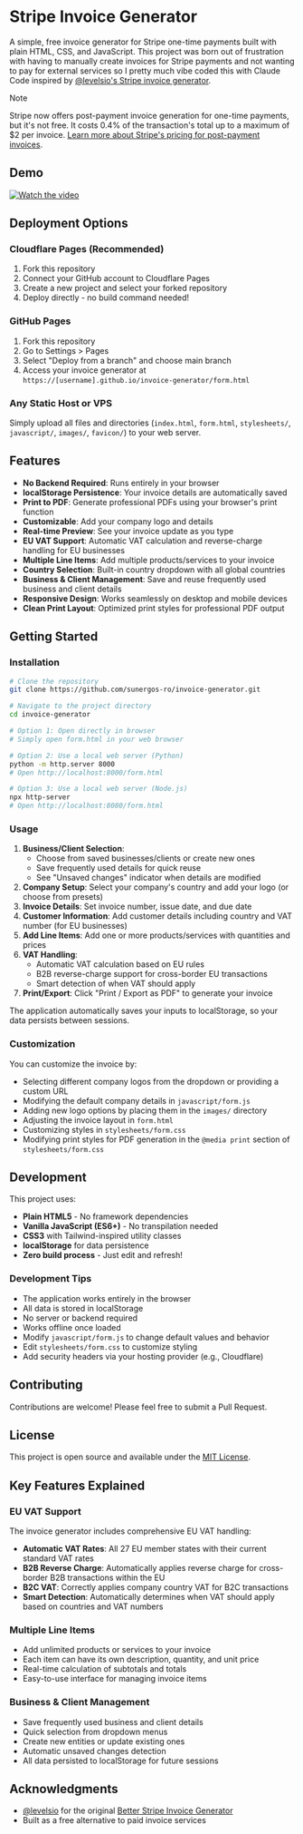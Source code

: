# Stripe Invoice Generator

A simple, free invoice generator for Stripe one-time payments built with plain HTML, CSS, and JavaScript. This project was born out of frustration with having to manually create invoices for Stripe payments and not wanting to pay for external services so I pretty much vibe coded this with Claude Code inspired by [@levelsio's Stripe invoice generator](https://gist.github.com/levelsio/b30721cc99166223fcf3dd590d6d0454).

> [!NOTE]
> Stripe now offers post-payment invoice generation for one-time payments, but it's not free. It costs 0.4% of the transaction's total up to a maximum of $2 per invoice. [Learn more about Stripe's pricing for post-payment invoices](https://support.stripe.com/questions/pricing-for-post-payment-invoices-for-one-time-purchases-via-checkout-and-payment-links).

## Demo

[![Watch the video](https://img.youtube.com/vi/Hwarc6oYa-o/0.jpg)](https://youtu.be/Hwarc6oYa-o)

## Deployment Options

### Cloudflare Pages (Recommended)
1. Fork this repository
2. Connect your GitHub account to Cloudflare Pages
3. Create a new project and select your forked repository
4. Deploy directly - no build command needed!

### GitHub Pages
1. Fork this repository
2. Go to Settings > Pages
3. Select "Deploy from a branch" and choose main branch
4. Access your invoice generator at `https://[username].github.io/invoice-generator/form.html`

### Any Static Host or VPS
Simply upload all files and directories (`index.html`, `form.html`, `stylesheets/`, `javascript/`, `images/`, `favicon/`) to your web server.

## Features

- **No Backend Required**: Runs entirely in your browser
- **localStorage Persistence**: Your invoice details are automatically saved
- **Print to PDF**: Generate professional PDFs using your browser's print function
- **Customizable**: Add your company logo and details
- **Real-time Preview**: See your invoice update as you type
- **EU VAT Support**: Automatic VAT calculation and reverse-charge handling for EU businesses
- **Multiple Line Items**: Add multiple products/services to your invoice
- **Country Selection**: Built-in country dropdown with all global countries
- **Business & Client Management**: Save and reuse frequently used business and client details
- **Responsive Design**: Works seamlessly on desktop and mobile devices
- **Clean Print Layout**: Optimized print styles for professional PDF output

## Getting Started

### Installation

```bash
# Clone the repository
git clone https://github.com/sunergos-ro/invoice-generator.git

# Navigate to the project directory
cd invoice-generator

# Option 1: Open directly in browser
# Simply open form.html in your web browser

# Option 2: Use a local web server (Python)
python -m http.server 8000
# Open http://localhost:8000/form.html

# Option 3: Use a local web server (Node.js)
npx http-server
# Open http://localhost:8080/form.html
```

### Usage

1. **Business/Client Selection**: 
   - Choose from saved businesses/clients or create new ones
   - Save frequently used details for quick reuse
   - See "Unsaved changes" indicator when details are modified
2. **Company Setup**: Select your company's country and add your logo (or choose from presets)
3. **Invoice Details**: Set invoice number, issue date, and due date
4. **Customer Information**: Add customer details including country and VAT number (for EU businesses)
5. **Add Line Items**: Add one or more products/services with quantities and prices
6. **VAT Handling**: 
   - Automatic VAT calculation based on EU rules
   - B2B reverse-charge support for cross-border EU transactions
   - Smart detection of when VAT should apply
7. **Print/Export**: Click "Print / Export as PDF" to generate your invoice

The application automatically saves your inputs to localStorage, so your data persists between sessions.

### Customization

You can customize the invoice by:
- Selecting different company logos from the dropdown or providing a custom URL
- Modifying the default company details in `javascript/form.js`
- Adding new logo options by placing them in the `images/` directory
- Adjusting the invoice layout in `form.html`
- Customizing styles in `stylesheets/form.css`
- Modifying print styles for PDF generation in the `@media print` section of `stylesheets/form.css`

## Development

This project uses:
- **Plain HTML5** - No framework dependencies
- **Vanilla JavaScript (ES6+)** - No transpilation needed
- **CSS3** with Tailwind-inspired utility classes
- **localStorage** for data persistence
- **Zero build process** - Just edit and refresh!

### Development Tips

- The application works entirely in the browser
- All data is stored in localStorage
- No server or backend required
- Works offline once loaded
- Modify `javascript/form.js` to change default values and behavior
- Edit `stylesheets/form.css` to customize styling
- Add security headers via your hosting provider (e.g., Cloudflare)

## Contributing

Contributions are welcome! Please feel free to submit a Pull Request.

## License

This project is open source and available under the [MIT License](LICENSE).

## Key Features Explained

### EU VAT Support
The invoice generator includes comprehensive EU VAT handling:
- **Automatic VAT Rates**: All 27 EU member states with their current standard VAT rates
- **B2B Reverse Charge**: Automatically applies reverse charge for cross-border B2B transactions within the EU
- **B2C VAT**: Correctly applies company country VAT for B2C transactions
- **Smart Detection**: Automatically determines when VAT should apply based on countries and VAT numbers

### Multiple Line Items
- Add unlimited products or services to your invoice
- Each item can have its own description, quantity, and unit price
- Real-time calculation of subtotals and totals
- Easy-to-use interface for managing invoice items

### Business & Client Management
- Save frequently used business and client details
- Quick selection from dropdown menus
- Create new entities or update existing ones
- Automatic unsaved changes detection
- All data persisted to localStorage for future sessions

## Acknowledgments

- [@levelsio](https://twitter.com/levelsio) for the original [Better Stripe Invoice Generator](https://gist.github.com/levelsio/b30721cc99166223fcf3dd590d6d0454)
- Built as a free alternative to paid invoice services

